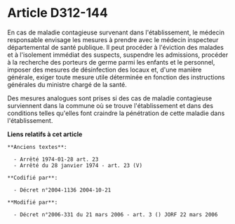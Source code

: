 # Article D312-144

En cas de maladie contagieuse survenant dans l'établissement, le médecin responsable envisage les mesures à prendre avec le
médecin inspecteur départemental de santé publique. Il peut procéder à l'éviction des malades et à l'isolement immédiat des
suspects, suspendre les admissions, procéder à la recherche des porteurs de germe parmi les enfants et le personnel, imposer
des mesures de désinfection des locaux et, d'une manière générale, exiger toute mesure utile déterminée en fonction des
instructions générales du ministre chargé de la santé.

Des mesures analogues sont prises si des cas de maladie contagieuse surviennent dans la commune où se trouve l'établissement
et dans des conditions telles qu'elles font craindre la pénétration de cette maladie dans l'établissement.

**Liens relatifs à cet article**

	**Anciens textes**:

	  - Arrêté 1974-01-28 art. 23
	  - Arrêté du 28 janvier 1974 - art. 23 (V)

	**Codifié par**:

	  - Décret n°2004-1136 2004-10-21

	**Modifié par**:

	  - Décret n°2006-331 du 21 mars 2006 - art. 3 () JORF 22 mars 2006

